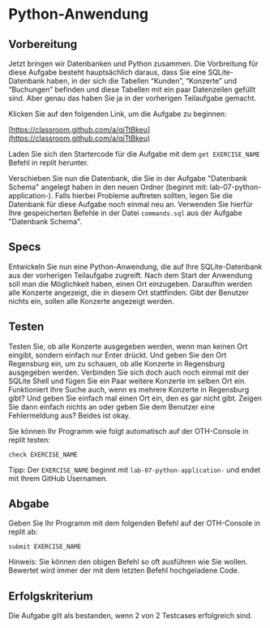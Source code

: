 # Python-Anwendung

## Vorbereitung
Jetzt bringen wir Datenbanken und Python zusammen. Die Vorbreitung für diese Aufgabe besteht hauptsächlich daraus, dass Sie eine SQLite-Datenbank haben, in der sich die Tabellen “Kunden”, “Konzerte” und “Buchungen” befinden und diese Tabellen mit ein paar Datenzeilen gefüllt sind. Aber genau das haben Sie ja in der vorherigen Teilaufgabe gemacht. 

Klicken Sie auf den folgenden Link, um die Aufgabe zu beginnen:

[https://classroom.github.com/a/qjTtBkeu](https://classroom.github.com/a/qjTtBkeu)

Laden Sie sich den Startercode für die Aufgabe mit dem ```get EXERCISE_NAME``` Befehl in replit herunter.

Verschieben Sie nun die Datenbank, die Sie in der Aufgabe "Datenbank Schema" angelegt haben in den neuen Ordner (beginnt mit: lab-07-python-application-). Falls hierbei Probleme auftreten sollten, legen Sie die Datenbank für diese Aufgabe noch einmal neu an. Verwenden Sie hierfür Ihre gespeicherten Befehle in der Datei ```commands.sql``` aus der Aufgabe "Datenbank Schema".


## Specs

Entwickeln Sie nun eine Python-Anwendung, die auf Ihre SQLite-Datenbank aus der vorherigen Teilaufgabe zugreift. Nach dem Start der Anwendung soll man die Möglichkeit haben, einen Ort einzugeben. Daraufhin werden alle Konzerte angezeigt, die in diesem Ort stattfinden. Gibt der Benutzer nichts ein, sollen alle Konzerte angezeigt werden.


## Testen

Testen Sie, ob alle Konzerte ausgegeben werden, wenn man keinen Ort eingibt, sondern einfach nur Enter drückt. Und geben Sie den Ort Regensburg ein, um zu schauen, ob alle Konzerte in Regensburg ausgegeben werden. Verbinden Sie sich doch auch noch einmal mit der SQLite Shell und fügen Sie ein Paar weitere Konzerte im selben Ort ein. Funktioniert Ihre Suche auch, wenn es mehrere Konzerte in Regensburg gibt? Und geben Sie einfach mal einen Ort ein, den es gar nicht gibt. Zeigen Sie dann einfach nichts an oder geben Sie dem Benutzer eine Fehlermeldung aus? Beides ist okay.

Sie können Ihr Programm wie folgt automatisch auf der OTH-Console in replit testen:

    check EXERCISE_NAME

Tipp: Der `EXERCISE_NAME` beginnt mit `lab-07-python-application-` und endet mit Ihrem GitHub Usernamen.


## Abgabe

Geben Sie Ihr Programm mit dem folgenden Befehl auf der OTH-Console in replit ab:

    submit EXERCISE_NAME

Hinweis: Sie können den obigen Befehl so oft ausführen wie Sie wollen. Bewertet wird immer der mit dem letzten Befehl hochgeladene Code.

## Erfolgskriterium 

Die Aufgabe gilt als bestanden, wenn 2 von 2 Testcases erfolgreich sind.
